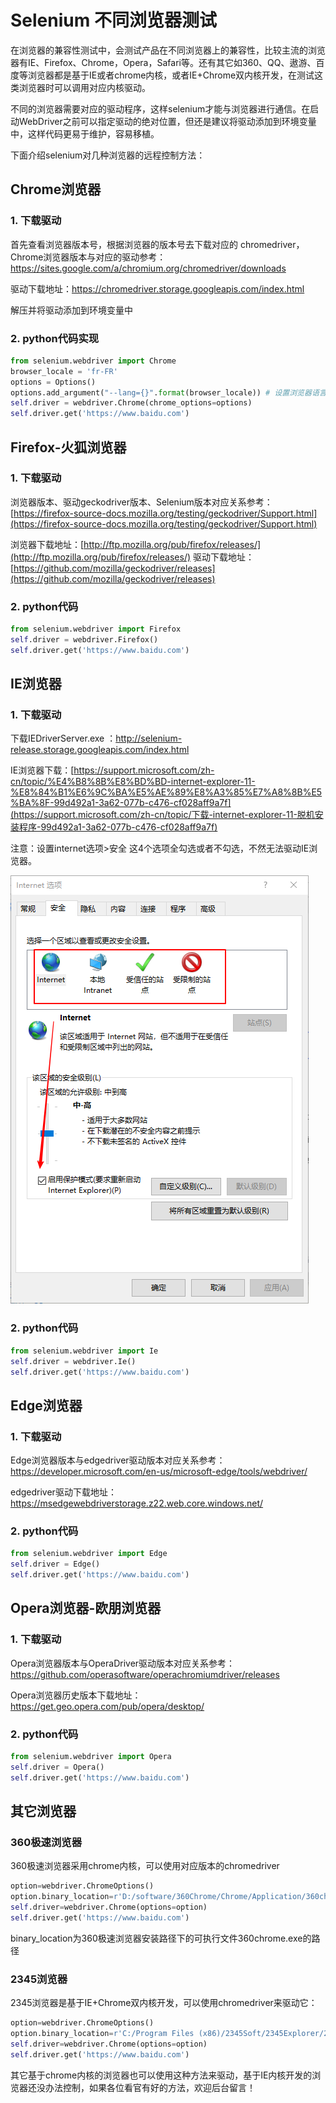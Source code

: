 # Selenium 不同浏览器测试
在浏览器的兼容性测试中，会测试产品在不同浏览器上的兼容性，比较主流的浏览器有IE、Firefox、Chrome，Opera，Safari等。还有其它如360、QQ、遨游、百度等浏览器都是基于IE或者chrome内核，或者IE+Chrome双内核开发，在测试这类浏览器时可以调用对应内核驱动。

不同的浏览器需要对应的驱动程序，这样selenium才能与浏览器进行通信。在启动WebDriver之前可以指定驱动的绝对位置，但还是建议将驱动添加到环境变量中，这样代码更易于维护，容易移植。
<!--more-->
下面介绍selenium对几种浏览器的远程控制方法：

## Chrome浏览器

### 1. 下载驱动

首先查看浏览器版本号，根据浏览器的版本号去下载对应的 chromedriver，Chrome浏览器版本与对应的驱动参考：https://sites.google.com/a/chromium.org/chromedriver/downloads

驱动下载地址：https://chromedriver.storage.googleapis.com/index.html

解压并将驱动添加到环境变量中

### 2. python代码实现

```python
from selenium.webdriver import Chrome
browser_locale = 'fr-FR'
options = Options()
options.add_argument("--lang={}".format(browser_locale)) # 设置浏览器语言
self.driver = webdriver.Chrome(chrome_options=options)
self.driver.get('https://www.baidu.com')
```



## Firefox-火狐浏览器

### 1. 下载驱动

浏览器版本、驱动geckodriver版本、Selenium版本对应关系参考：[https://firefox-source-docs.mozilla.org/testing/geckodriver/Support.html](https://firefox-source-docs.mozilla.org/testing/geckodriver/Support.html)

浏览器下载地址：[http://ftp.mozilla.org/pub/firefox/releases/](http://ftp.mozilla.org/pub/firefox/releases/)
驱动下载地址：[https://github.com/mozilla/geckodriver/releases](https://github.com/mozilla/geckodriver/releases)
### 2. python代码

```python
from selenium.webdriver import Firefox
self.driver = webdriver.Firefox()
self.driver.get('https://www.baidu.com')
```



## IE浏览器

### 1. 下载驱动

下载IEDriverServer.exe  ：http://selenium-release.storage.googleapis.com/index.html

IE浏览器下载：[https://support.microsoft.com/zh-cn/topic/%E4%B8%8B%E8%BD%BD-internet-explorer-11-%E8%84%B1%E6%9C%BA%E5%AE%89%E8%A3%85%E7%A8%8B%E5%BA%8F-99d492a1-3a62-077b-c476-cf028aff9a7f](https://support.microsoft.com/zh-cn/topic/下载-internet-explorer-11-脱机安装程序-99d492a1-3a62-077b-c476-cf028aff9a7f)

注意：设置internet选项>安全 这4个选项全勾选或者不勾选，不然无法驱动IE浏览器。

![](selenium-browsers/ie1.png)
### 2. python代码
```python
from selenium.webdriver import Ie 
self.driver = webdriver.Ie() 
self.driver.get('https://www.baidu.com')
```
## Edge浏览器

### 1. 下载驱动

Edge浏览器版本与edgedriver驱动版本对应关系参考：https://developer.microsoft.com/en-us/microsoft-edge/tools/webdriver/

edgedriver驱动下载地址：https://msedgewebdriverstorage.z22.web.core.windows.net/

### 2. python代码

```python
from selenium.webdriver import Edge 
self.driver = Edge()
self.driver.get('https://www.baidu.com')
```

## Opera浏览器-欧朋浏览器

### 1. 下载驱动

Opera浏览器版本与OperaDriver驱动版本对应关系参考：https://github.com/operasoftware/operachromiumdriver/releases

Opera浏览器历史版本下载地址：https://get.geo.opera.com/pub/opera/desktop/

### 2. python代码

```python
from selenium.webdriver import Opera 
self.driver = Opera()
self.driver.get('https://www.baidu.com')
```

## 其它浏览器

### 360极速浏览器

360极速浏览器采用chrome内核，可以使用对应版本的chromedriver

```python
option=webdriver.ChromeOptions()
option.binary_location=r'D:/software/360Chrome/Chrome/Application/360chrome.exe'
self.driver=webdriver.Chrome(options=option)
self.driver.get('https://www.baidu.com')
```

binary_location为360极速浏览器安装路径下的可执行文件360chrome.exe的路径

### 2345浏览器

2345浏览器是基于IE+Chrome双内核开发，可以使用chromedriver来驱动它：

```python
option=webdriver.ChromeOptions()
option.binary_location=r'C:/Program Files (x86)/2345Soft/2345Explorer/2345Explorer.exe'
self.driver=webdriver.Chrome(options=option)
self.driver.get('https://www.baidu.com')
```

其它基于chrome内核的浏览器也可以使用这种方法来驱动，基于IE内核开发的浏览器还没办法控制，如果各位看官有好的方法，欢迎后台留言！